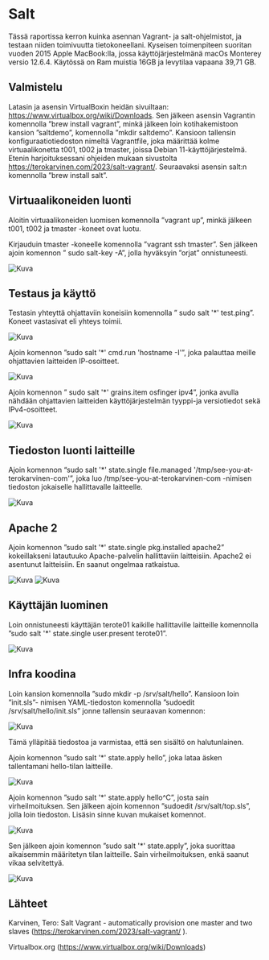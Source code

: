 # Salt

Tässä raportissa kerron kuinka asennan Vagrant- ja salt-ohjelmistot, ja testaan niiden toimivuutta tietokoneellani. Kyseisen toimenpiteen suoritan vuoden 2015 Apple MacBook:lla, jossa käyttöjärjestelmänä macOs Monterey versio 12.6.4. Käytössä on Ram muistia 16GB ja levytilaa vapaana 39,71 GB.

## Valmistelu

Latasin ja asensin VirtualBoxin heidän sivuiltaan: https://www.virtualbox.org/wiki/Downloads. Sen jälkeen asensin Vagrantin komennolla ”brew install vagrant”, minkä jälkeen loin kotihakemistoon kansion ”saltdemo”, komennolla ”mkdir saltdemo”. Kansioon tallensin konfiguraatiotiedoston nimeltä Vagrantfile, joka määrittää kolme virtuaalikonetta t001, t002 ja tmaster, joissa Debian 11-käyttöjärjestelmä. Etenin harjoituksessani ohjeiden mukaan sivustolta https://terokarvinen.com/2023/salt-vagrant/. Seuraavaksi asensin salt:n komennolla ”brew install salt”.

## Virtuaalikoneiden luonti

Aloitin virtuaalikoneiden luomisen komennolla ”vagrant up”, minkä jälkeen t001, t002 ja tmaster -koneet ovat luotu.

Kirjauduin tmaster -koneelle komennolla ”vagrant ssh tmaster”. Sen jälkeen ajoin komennon ” sudo salt-key -A”, jolla hyväksyin ”orjat” onnistuneesti.

![Kuva](/kuva1.png)


## Testaus ja käyttö

Testasin yhteyttä ohjattaviin koneisiin komennolla ” sudo salt '*' test.ping”. Koneet vastasivat eli yhteys toimii.

![Kuva](/kuva2.png)

Ajoin komennon ”sudo salt '*' cmd.run 'hostname -I'”, joka palauttaa meille ohjattavien laitteiden IP-osoitteet.

![Kuva](/kuva3.png)

Ajoin komennon ” sudo salt '*' grains.item osfinger ipv4”, jonka avulla nähdään ohjattavien laitteiden käyttöjärjestelmän tyyppi-ja versiotiedot sekä IPv4-osoitteet.

![Kuva](/kuva4.png)

## Tiedoston luonti laitteille

Ajoin komennon “sudo salt '*' state.single file.managed '/tmp/see-you-at-terokarvinen-com'”, joka luo  /tmp/see-you-at-terokarvinen-com -nimisen tiedoston jokaiselle hallittavalle laitteelle.

![Kuva](/kuva5.png)

## Apache 2

Ajoin komennon ”sudo salt '*' state.single pkg.installed apache2” kokeillakseni latautuuko Apache-palvelin hallittaviin laitteisiin. Apache2 ei asentunut laitteisiin. En saanut ongelmaa ratkaistua.

![Kuva](/kuva6.png)
![Kuva](/kuva7.png)

## Käyttäjän luominen

Loin onnistuneesti käyttäjän terote01 kaikille hallittaville laitteille komennolla ”sudo salt '*' state.single user.present terote01”.

![Kuva](/kuva8.png)

## Infra koodina

Loin kansion komennolla ”sudo mkdir -p /srv/salt/hello”. Kansioon loin ”init.sls”- nimisen YAML-tiedoston komennolla ”sudoedit /srv/salt/hello/init.sls” jonne tallensin seuraavan komennon: 

![Kuva](/kuva10.png)

Tämä ylläpitää tiedostoa ja varmistaa, että sen sisältö on halutunlainen.

Ajoin komennon ”sudo salt '*' state.apply hello”, joka lataa äsken tallentamani hello-tilan laitteille.

![Kuva](/kuva9.png)

Ajoin komennon ”sudo salt '*' state.apply hello^C”, josta sain virheilmoituksen. Sen jälkeen ajoin komennon ”sudoedit /srv/salt/top.sls”, jolla loin tiedoston. Lisäsin sinne kuvan mukaiset komennot.

![Kuva](/kuva13.png)

Sen jälkeen ajoin komennon ”sudo salt '*' state.apply”, joka suorittaa aikaisemmin määritetyn tilan laitteille. Sain virheilmoituksen, enkä saanut vikaa selvitettyä.

![Kuva](/kuva12.png)


## Lähteet

Karvinen, Tero: Salt Vagrant - automatically provision one master and two slaves 
(https://terokarvinen.com/2023/salt-vagrant/ ).

Virtualbox.org
(https://www.virtualbox.org/wiki/Downloads)

